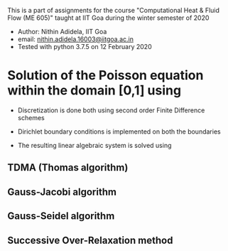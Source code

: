 This is a part of assignments for the course "Computational Heat & Fluid Flow (ME 605)" taught at IIT Goa during the winter semester of 2020

* Author: Nithin Adidela, IIT Goa
* email: nithin.adidela.16003@iitgoa.ac.in
* Tested with python 3.7.5 on 12 February 2020

# Solution of the Poisson equation within the domain [0,1] using

* Discretization is done both using second order Finite Difference schemes

* Dirichlet boundary conditions is implemented on both the boundaries

* The resulting linear algebraic system is solved using 

## TDMA (Thomas algorithm)

## Gauss-Jacobi algorithm

## Gauss-Seidel algorithm

## Successive Over-Relaxation method


